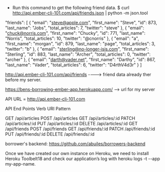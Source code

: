 - Run this command to get the following friend data.
$ curl http://api.ember-cli-101.com/api/friends.json | python -m json.tool

"friends": [
        {
            "email": "steve@apple.com",
            "first_name": "Steve",
            "id": 873,
            "last_name": "Jobs",
            "total_articles": 7,
            "twitter": "steve"
        },
        {
            "email": "chuck@norris.com",
            "first_name": "Chucky",
            "id": 771,
            "last_name": "Norris",
            "total_articles": 10,
            "twitter": "@cnorris"
        },
        {
            "email": "a",
            "first_name": "morgan",
            "id": 879,
            "last_name": "page",
            "total_articles": 3,
            "twitter": "b"
        },
        {
            "email": "sterling@no-longer-isis.com",
            "first_name": "Sterling",
            "id": 883,
            "last_name": "Archer",
            "total_articles": 0,
            "twitter": "archer"
        },
        {
            "email": "darth@vader.net",
            "first_name": "Darthy",
            "id": 867,
            "last_name": "Vader",
            "total_articles": 6,
            "twitter": "D4rthV4d3r"
        }
    ]

http://api.ember-cli-101.com/api/friends    ----> friend data already ther before my server.


https://bens-borrowing-ember-app.herokuapp.com/ --> url for my server


API URL = http://api.ember-cli-101.com

API End Points Verb URI Pattern

GET /api/articles
POST /api/articles
GET /api/articles/:id
PATCH /api/articles/:id
PUT /api/articles/:id
DELETE /api/articles/:id
GET /api/friends
POST /api/friends
GET /api/friends/:id
PATCH /api/friends/:id
PUT /api/friends/:id
DELETE /api/friends/:id


borrower's backend: https://github.com/abuiles/borrowers-backend

Once we have created our own instance on Heroku, we need to install Heroku Toolbelt18 and check our application’s log with heroku logs -t --app my-app-name.
